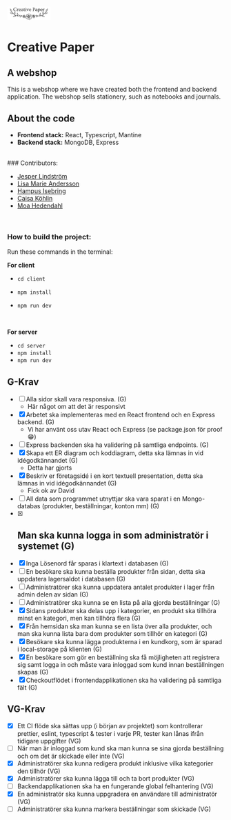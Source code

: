 # <img src="./client/public/assets/logoCreative.svg" width="100rem"/>

# Creative Paper

## A webshop

This is a webshop where we have created both the frontend and backend application. The webshop sells stationery, such as notebooks and journals.

## About the code

- **Frontend stack:** React, Typescript, Mantine
- **Backend stack:** MongoDB, Express

<br>
### Contributors:

- [Jesper Lindström](https://github.com/Jesper-Lindstrom)
- [Lisa Marie Andersson](https://github.com/lisamarieandersson)
- [Hampus Isebring](https://github.com/Isebring)
- [Caisa Köhlin](https://github.com/caisak)
- [Moa Hedendahl](https://github.com/moamoa07)

<br>

### How to build the project:

Run these commands in the terminal:

**For client**

- `cd client`
- `npm install`
- `npm run dev`

  <br>

**For server**

- `cd server`
- `npm install`
- `npm run dev`

## G-Krav

- [ ] Alla sidor skall vara responsiva. (G)
  - Här något om att det är responsivt
- [x] Arbetet ska implementeras med en React frontend och en Express backend. (G)
  - Vi har använt oss utav React och Express (se package.json för proof😁)
- [ ] Express backenden ska ha validering på samtliga endpoints. (G)
- [x] Skapa ett ER diagram och koddiagram, detta ska lämnas in vid idégodkännandet (G)
  - Detta har gjorts
- [x] Beskriv er företagsidé i en kort textuell presentation, detta ska lämnas in vid idégodkännandet (G)
  - Fick ok av David
- [ ] All data som programmet utnyttjar ska vara sparat i en Mongo-databas (produkter, beställningar, konton mm) (G)
- [x] Man ska kunna logga in som administratör i systemet (G)
  -
- [x] Inga Lösenord får sparas i klartext i databasen (G)
- [ ] En besökare ska kunna beställa produkter från sidan, detta ska uppdatera lagersaldot i databasen (G)
- [ ] Administratörer ska kunna uppdatera antalet produkter i lager från admin delen av sidan (G)
- [ ] Administratörer ska kunna se en lista på alla gjorda beställningar (G)
- [x] Sidans produkter ska delas upp i kategorier, en produkt ska tillhöra minst en kategori, men kan tillhöra flera (G)
- [x] Från hemsidan ska man kunna se en lista över alla produkter, och man ska kunna lista bara dom produkter som tillhör en kategori (G)
- [x] Besökare ska kunna lägga produkterna i en kundkorg, som är sparad i local-storage på klienten (G)
- [x] En besökare som gör en beställning ska få möjligheten att registrera sig samt logga in och måste vara inloggad som kund innan beställningen skapas (G)
- [x] Checkoutflödet i frontendapplikationen ska ha validering på samtliga fält (G)

## VG-Krav

- [x] Ett CI flöde ska sättas upp (i början av projektet) som kontrollerar prettier, eslint, typescript & tester i varje PR, tester kan lånas ifrån tidigare uppgifter (VG)
- [ ] När man är inloggad som kund ska man kunna se sina gjorda beställning och om det är skickade eller inte (VG)
- [x] Administratörer ska kunna redigera produkt inklusive vilka kategorier den tillhör (VG)
- [x] Administratörer ska kunna lägga till och ta bort produkter (VG)
- [ ] Backendapplikationen ska ha en fungerande global felhantering (VG)
- [x] En administratör ska kunna uppgradera en användare till administratör (VG)
- [ ] Administratörer ska kunna markera beställningar som skickade (VG)
